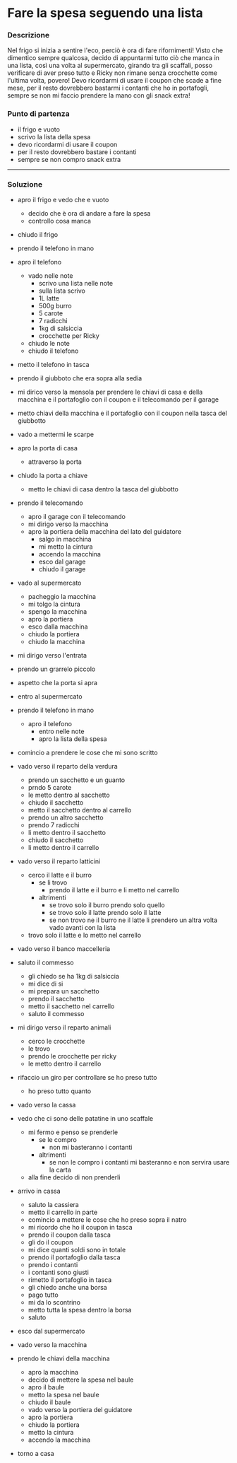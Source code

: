#  Fare la spesa seguendo una lista

### Descrizione 

Nel frigo si inizia a sentire l'eco, perciò è ora di fare rifornimenti!
Visto che dimentico sempre qualcosa, decido di appuntarmi tutto ciò che manca in una lista, così una volta al supermercato, girando tra gli scaffali, posso verificare di aver preso tutto e Ricky non rimane senza crocchette come l'ultima volta, povero! Devo ricordarmi di usare il coupon che scade a fine mese, per il resto dovrebbero bastarmi i contanti che ho in portafogli, sempre se non mi faccio prendere la mano con gli snack extra!

### Punto di partenza

- il frigo e vuoto
- scrivo la lista della spesa
- devo ricordarmi di usare il coupon 
- per il resto dovrebbero bastare i contanti
- sempre se non compro snack extra 
---
### Soluzione 

- apro il frigo e vedo che e vuoto
    - decido che è ora di andare a fare la spesa
    - controllo cosa manca 

- chiudo il frigo
- prendo  il telefono in mano 
- apro il telefono 
    - vado nelle note 
        - scrivo una lista nelle note 
        - sulla lista scrivo 
        - 1L latte 
        - 500g burro 
        - 5 carote
        - 7 radicchi
        - 1kg di salsiccia 
        - crocchette per Ricky
    - chiudo le note
    - chiudo il telefono 
- metto il telefono in tasca 
- prendo il giubboto che era sopra alla sedia 
- mi dirico verso la mensola per prendere le chiavi di casa e della macchina e il portafoglio con il coupon e il telecomando per il garage
- metto chiavi della macchina e il portafoglio con il coupon nella tasca del giubbotto
- vado a mettermi le scarpe 
- apro la porta di casa 
    - attraverso la porta 
- chiudo la porta a chiave 
    - metto le chiavi di casa dentro la tasca del giubbotto
- prendo il telecomando 
    - apro il garage con il telecomando 
    - mi dirigo verso la macchina 
    - apro la portiera della macchina del lato del guidatore 
        - salgo in macchina 
        - mi metto la cintura 
        - accendo la macchina 
        - esco dal garage
        - chiudo il garage
- vado al supermercato 
    - pacheggio la macchina 
    - mi tolgo la cintura 
    - spengo la macchina 
    - apro la portiera 
    - esco dalla macchina
    - chiudo la portiera 
    - chiudo la macchina 
- mi dirigo verso l'entrata
- prendo un grarrelo piccolo
- aspetto che la porta si apra 
- entro al supermercato
- prendo il telefono in mano
    - apro il telefono 
        - entro nelle note 
        - apro la lista della spesa 
-  comincio a prendere le cose che mi sono scritto
- vado verso il reparto della verdura 
    - prendo un sacchetto e un guanto
    - prndo 5 carote 
    - le metto dentro al sacchetto 
    - chiudo il sacchetto
    - metto il sacchetto dentro al carrello
    - prendo un altro sacchetto 
    - prendo 7 radicchi
    - li metto dentro il sacchetto 
    - chiudo il sacchetto 
    - li metto dentro il carrello 
- vado verso il reparto latticini
    - cerco il latte e il burro  
        - se li trovo 
            - prendo il latte e il burro e li  metto nel carrello
        - altrimenti
            - se trovo solo il burro prendo solo quello 
            - se trovo solo il latte prendo solo il latte 
            - se non trovo ne il burro ne il latte li prendero un altra volta vado avanti con la lista   
    - trovo solo il latte e lo metto nel carrello       
- vado verso il banco maccelleria
- saluto il commesso 
    - gli chiedo se ha 1kg di salsiccia
    - mi dice di si 
    - mi prepara un sacchetto 
    - prendo il sacchetto 
    - metto il sacchetto nel carrello 
    - saluto il commesso 
- mi dirigo verso il reparto animali 
    - cerco le crocchette 
    - le trovo
    - prendo le crocchette per ricky
    - le metto dentro il carrello 
- rifaccio un giro per controllare se ho preso tutto 
    - ho preso tutto quanto
- vado verso la cassa 
- vedo che ci sono delle patatine in uno scaffale
    - mi fermo e penso se prenderle 
        - se le compro
            - non mi basteranno i contanti  
        - altrimenti
            - se non le compro i contanti mi basteranno e non servira usare la carta
    - alla fine decido di non prenderli
- arrivo in cassa 
    - saluto la cassiera
    - metto il carrello in parte 
    - comincio a mettere le cose che ho preso sopra il natro 
    - mi ricordo che ho il coupon in tasca 
    - prendo il coupon dalla tasca 
    - gli do il coupon 
    - mi dice quanti soldi sono in totale 
    - prendo il portafoglio dalla tasca 
    - prendo i contanti 
    - i contanti sono giusti 
    - rimetto il portafoglio in tasca 
    - gli chiedo anche una borsa 
    - pago tutto 
    - mi da lo scontrino
    - metto tutta la spesa dentro la borsa 
    - saluto 
- esco dal supermercato 
- vado verso la macchina 
- prendo le chiavi della macchina 
    - apro la macchina 
    - decido di mettere la spesa nel baule 
    - apro il baule
    - metto la spesa nel baule 
    - chiudo il baule 
    - vado verso la portiera del guidatore 
    - apro la portiera 
    - chiudo la portiera 
    - metto la cintura 
    - accendo la macchina 
- torno a casa 

    


    
    








